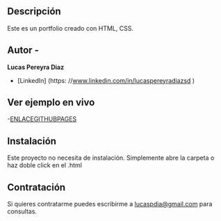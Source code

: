 ## Descripción
Este es un portfolio creado con HTML, CSS.

## Autor - 
**Lucas Pereyra Diaz**

- [LinkedIn] (https: //www.linkedin.com/in/lucaspereyradiazsd
)

## Ver ejemplo en vivo
-[ENLACEGITHUBPAGES](ENLACEGITHUBPAGES)

## Instalación
Este proyecto no necesita de instalación. Simplemente abre la carpeta o haz doble click en el .html

## Contratación 
Si quieres contratarme puedes escribirme a lucaspdia@gmail.com para consultas.
